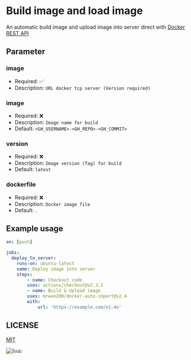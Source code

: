 # Build image and load image

An automatic build image and upload image into server direct with [Docker REST API](https://docs.docker.com/engine/api/v1.42)

## Parameter

### image

- Required: ✅
- Description: `URL docker tcp server (Version required)`

### image

- Required: ❌
- Description: `Image name for build`
- Default: `<GH_USERNAME>-<GH_REPO>-<GH_COMMIT>`

### version

- Required: ❌
- Description: `Image version (Tag) for build`
- Default: `latest`

### dockerfile

- Required: ❌
- Description: `Docker image file`
- Default: `.`

## Example usage

```yaml
on: [push]

jobs:
  deploy_to_server:
    runs-on: ubuntu-latest
    name: Deploy image into server
    steps:
        - name: Checkout code
        uses: actions/checkout@v2.3.1
        - name: Build & Upload image
        uses: mrwan200/docker-auto-import@v2.4
        with:
            url: 'https://example.com/v1.4x'
```

## LICENSE
[MIT](./LICENSE)

![อีกล่ะ](https://media.tenor.com/JJB8yFUt35YAAAAd/nahida-nahida-genshin.gif)
